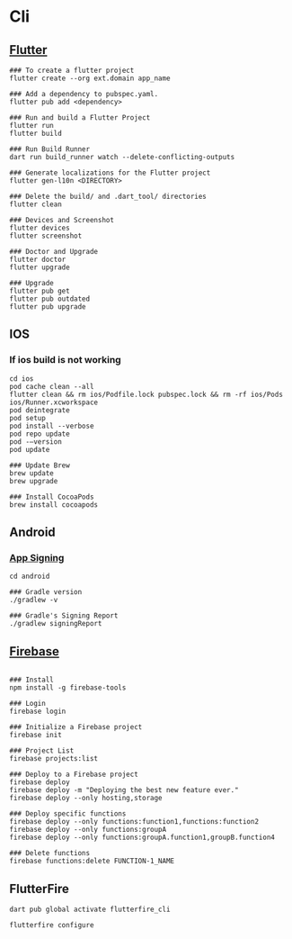 # Cli

## [Flutter](https://docs.flutter.dev/reference/flutter-cli)

```code
### To create a flutter project
flutter create --org ext.domain app_name

### Add a dependency to pubspec.yaml.
flutter pub add <dependency>

### Run and build a Flutter Project
flutter run
flutter build

### Run Build Runner
dart run build_runner watch --delete-conflicting-outputs

### Generate localizations for the Flutter project
flutter gen-l10n <DIRECTORY>

### Delete the build/ and .dart_tool/ directories
flutter clean

### Devices and Screenshot
flutter devices
flutter screenshot

### Doctor and Upgrade
flutter doctor
flutter upgrade

### Upgrade
flutter pub get
flutter pub outdated
flutter pub upgrade
```

## IOS

### If ios build is not working

```code
cd ios
pod cache clean --all
flutter clean && rm ios/Podfile.lock pubspec.lock && rm -rf ios/Pods ios/Runner.xcworkspace
pod deintegrate
pod setup
pod install --verbose
pod repo update
pod -–version
pod update

### Update Brew
brew update
brew upgrade

### Install CocoaPods
brew install cocoapods
```

## Android

### [App Signing](https://developers.google.com/android/guides/client-auth)

```code
cd android

### Gradle version
./gradlew -v

### Gradle's Signing Report
./gradlew signingReport

```

## [Firebase](https://firebase.google.com/docs/cli)

```code

### Install
npm install -g firebase-tools

### Login
firebase login

### Initialize a Firebase project
firebase init

### Project List
firebase projects:list

### Deploy to a Firebase project
firebase deploy
firebase deploy -m "Deploying the best new feature ever."
firebase deploy --only hosting,storage

### Deploy specific functions
firebase deploy --only functions:function1,functions:function2
firebase deploy --only functions:groupA
firebase deploy --only functions:groupA.function1,groupB.function4

### Delete functions
firebase functions:delete FUNCTION-1_NAME
```

## FlutterFire

```code
dart pub global activate flutterfire_cli

flutterfire configure
```
